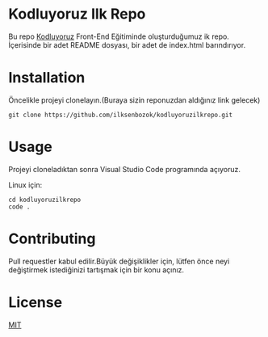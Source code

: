 # Kodluyoruz Ilk Repo
Bu repo [Kodluyoruz](https://kodluyoruz.org/tr/kodluyoruz/) Front-End Eğitiminde oluşturduğumuz ik repo. İçerisinde bir adet README dosyası, bir adet de index.html barındırıyor.

# Installation

Öncelikle projeyi clonelayın.(Buraya sizin reponuzdan aldığınız link gelecek)

```
git clone https://github.com/ilksenbozok/kodluyoruzilkrepo.git
```

# Usage
Projeyi cloneladıktan sonra Visual Studio Code programında açıyoruz.

Linux için:

```
cd kodluyoruzilkrepo
code .
```
# Contributing

Pull requestler kabul edilir.Büyük değişiklikler için, lütfen önce neyi değiştirmek istediğinizi tartışmak için bir konu açınız.

# License

[MIT](https://opensource.org/licenses/MIT)






